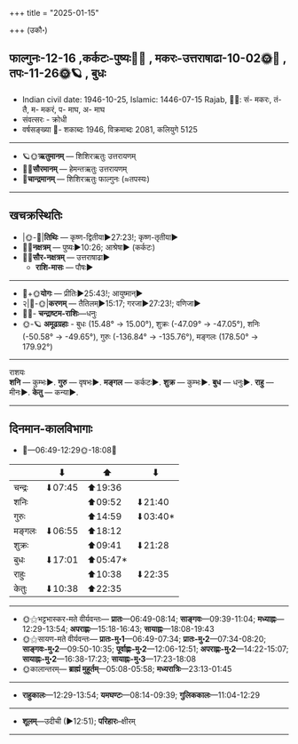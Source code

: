 +++
title = "2025-01-15"

+++
(उकौ॰)
## फाल्गुनः-12-16  ,कर्कटः-पुष्यः🌛🌌  ,  मकरः-उत्तराषाढा-10-02🌞🌌  ,  तपः-11-26🌞🪐  , बुधः
- Indian civil date: 1946-10-25, Islamic: 1446-07-15 Rajab, 🌌🌞: सं- मकरः, तं- तै, म- मकरं, प- माघ, अ- माघ
- संवत्सरः - क्रोधी
- वर्षसङ्ख्या 🌛- शकाब्दः 1946, विक्रमाब्दः 2081, कलियुगे 5125
___________________
- 🪐🌞**ऋतुमानम्** — शिशिरऋतुः उत्तरायणम्
- 🌌🌞**सौरमानम्** — हेमन्तऋतुः उत्तरायणम्
- 🌛**चान्द्रमानम्** — शिशिरऋतुः फाल्गुनः (≈तपस्यः)
___________________


## खचक्रस्थितिः
- |🌞-🌛|**तिथिः** — कृष्ण-द्वितीया►27:23!; कृष्ण-तृतीया►  
- 🌌🌛**नक्षत्रम्** — पुष्यः►10:26; आश्रेषा► (कर्कटः)  
- 🌌🌞**सौर-नक्षत्रम्** — उत्तराषाढा►  
  - **राशि-मासः** — पौषः► 
___________________
- 🌛+🌞**योगः** — प्रीतिः►25:43!; आयुष्मान्►  
- २|🌛-🌞|**करणम्** — तैतिलम्►15:17; गरजा►27:23!; वणिजा►  
- 🌌🌛- **चन्द्राष्टम-राशिः**—धनुः  
- 🌞-🪐 **अमूढग्रहाः** - बुधः (15.48° → 15.00°), शुक्रः (-47.09° → -47.05°), शनिः (-50.58° → -49.65°), गुरुः (-136.84° → -135.76°), मङ्गलः (178.50° → 179.92°)
___________________
राशयः  
**शनि** — कुम्भः►. **गुरु** — वृषभः►. **मङ्गल** — कर्कटः►. **शुक्र** — कुम्भः►. **बुध** — धनुः►. **राहु** — मीनः►. **केतु** — कन्या►. 
___________________


## दिनमान-कालविभागाः
- 🌅—06:49-12:29🌞-18:08🌇  

|      |⬇     |⬆     |⬇     |
|------|-----|-----|------|
|चन्द्रः|⬇07:45 |⬆19:36 |     |
|शनिः   |     |⬆09:52 |⬇21:40 |
|गुरुः  |     |⬆14:59 |⬇03:40*|
|मङ्गलः |⬇06:55 |⬆18:12 |     |
|शुक्रः |     |⬆09:41 |⬇21:28 |
|बुधः   |⬇17:01 |⬆05:47*|     |
|राहुः  |     |⬆10:38 |⬇22:35 |
|केतुः  |⬇10:38 |⬆22:35 |     |
___________________
- 🌞⚝भट्टभास्कर-मते वीर्यवन्तः— **प्रातः**—06:49-08:14; **साङ्गवः**—09:39-11:04; **मध्याह्नः**—12:29-13:54; **अपराह्णः**—15:18-16:43; **सायाह्नः**—18:08-19:43  
- 🌞⚝सायण-मते वीर्यवन्तः— **प्रातः-मु॰1**—06:49-07:34; **प्रातः-मु॰2**—07:34-08:20; **साङ्गवः-मु॰2**—09:50-10:35; **पूर्वाह्णः-मु॰2**—12:06-12:51; **अपराह्णः-मु॰2**—14:22-15:07; **सायाह्नः-मु॰2**—16:38-17:23; **सायाह्नः-मु॰3**—17:23-18:08  
- 🌞कालान्तरम्— **ब्राह्मं मुहूर्तम्**—05:08-05:58; **मध्यरात्रिः**—23:13-01:45  
___________________
- **राहुकालः**—12:29-13:54; **यमघण्टः**—08:14-09:39; **गुलिककालः**—11:04-12:29  
___________________
- **शूलम्**—उदीची (►12:51); **परिहारः**–क्षीरम्  
___________________
